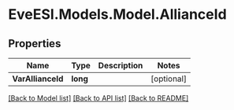 # EveESI.Models.Model.AllianceId

## Properties

Name | Type | Description | Notes
------------ | ------------- | ------------- | -------------
**VarAllianceId** | **long** |  | [optional] 

[[Back to Model list]](../README.md#documentation-for-models) [[Back to API list]](../README.md#documentation-for-api-endpoints) [[Back to README]](../README.md)

